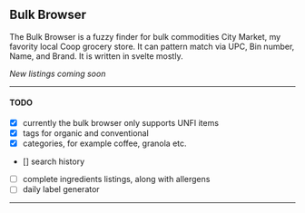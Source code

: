 
## Bulk Browser

The Bulk Browser is a fuzzy finder for bulk commodities City Market, my favority local Coop grocery store. It can pattern match via UPC, Bin number, Name, and Brand. It is written in svelte mostly. 


*New listings coming soon*

---

#### TODO 

- [x] currently the bulk browser only supports UNFI items
- [x] tags for organic and conventional
- [x] categories, for example coffee, granola etc.
- [] search history
- [ ] complete ingredients listings, along with allergens
- [ ] daily label generator

--- 


